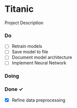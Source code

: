 # Titanic

Project Description

### Do

- [ ] Retrain models  
- [ ] Save model to file  
- [ ] Document model architecture  
- [ ] Implement Neural Network  

### Doing


### Done ✓

- [x] Refine data preprocessing  


